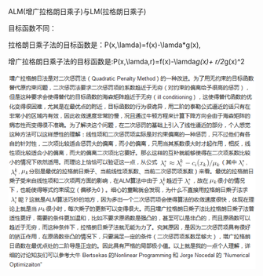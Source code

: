 ALM(增广拉格朗日乘子)与LM(拉格朗日乘子)

目标函数不同：

拉格朗日乘子法的目标函数是：P(x,\lamda)=f(x)-\lamda*g(x),

增广拉格朗日乘子法的目标函数是:P(x,\lamda,r)=f(x)-\lamda*g(x)+ r/2*g(x)^2

![Alt Text](https://github.com/williamGD/Notes/blob/master/Pictures/ALM.png)